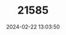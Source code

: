 ---
title: "21585"
category: "Telmatobius zapahuirensis"
draft: false
date: 2024-02-22 13:03:50
languages:
  English: ["Zapahuira Water Frog"]
---